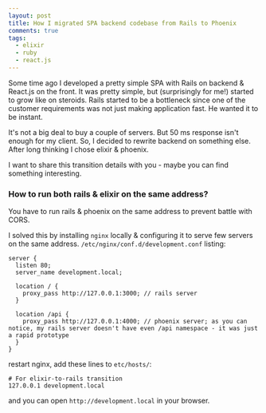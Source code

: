 ```yaml
---
layout: post
title: How I migrated SPA backend codebase from Rails to Phoenix
comments: true
tags:
  - elixir
  - ruby
  - react.js
---
```


Some time ago I developed a pretty simple SPA with Rails on backend & React.js on the front. It was pretty simple, but (surprisingly for me!) started to grow like on steroids. Rails started to be a bottleneck since one of the customer requirements was not just making application fast. He wanted it to be instant.

It's not a big deal to buy a couple of servers. But 50 ms response isn't enough for my client. So, I decided to rewrite backend on something else. After long thinking I chose elixir & phoenix.

I want to share this transition details with you - maybe you can find something interesting.

### How to run both rails & elixir on the same address?

You have to run rails & phoenix on the same address to prevent battle with CORS.

I solved this by installing `nginx` locally & configuring it to serve few servers on the same address. `/etc/nginx/conf.d/development.conf` listing:

```
server {
  listen 80;
  server_name development.local;

  location / {
    proxy_pass http://127.0.0.1:3000; // rails server
  }

  location /api {
    proxy_pass http://127.0.0.1:4000; // phoenix server; as you can notice, my rails server doesn't have even /api namespace - it was just a rapid prototype
  }
}
```

restart nginx, add these lines to `etc/hosts/`:

```
# For elixir-to-rails transition
127.0.0.1 development.local
```

and you can open `http://development.local` in your browser.
